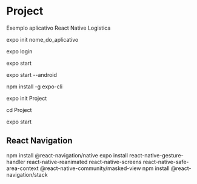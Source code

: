 # Project

Exemplo aplicativo React Native Logistica

expo init nome_do_aplicativo

expo login

expo start

expo start --android

npm install -g expo-cli

expo init Project

cd Project

expo start

## React Navigation

npm install @react-navigation/native
expo install react-native-gesture-handler react-native-reanimated react-native-screens react-native-safe-area-context @react-native-community/masked-view
npm install @react-navigation/stack
